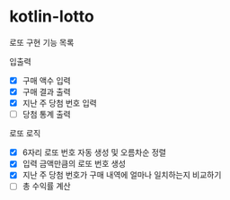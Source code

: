 # kotlin-lotto

로또 구현 기능 목록

입출력

- [x] 구매 액수 입력
- [x] 구매 결과 출력
- [x] 지난 주 당첨 번호 입력
- [ ] 당첨 통계 출력

로또 로직

- [x] 6자리 로또 번호 자동 생성 및 오름차순 정렬
- [x] 입력 금액만큼의 로또 번호 생성
- [x] 지난 주 당첨 번호가 구매 내역에 얼마나 일치하는지 비교하기
- [ ] 총 수익률 계산